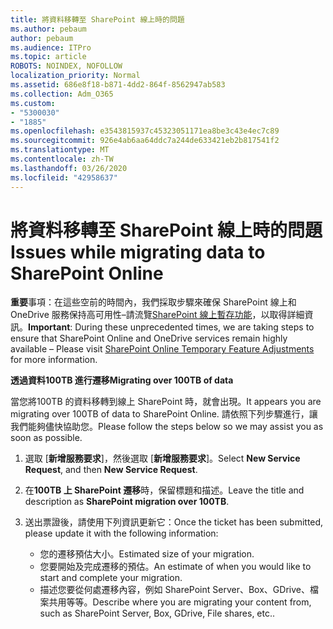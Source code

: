 ```yaml
---
title: 將資料移轉至 SharePoint 線上時的問題
ms.author: pebaum
author: pebaum
ms.audience: ITPro
ms.topic: article
ROBOTS: NOINDEX, NOFOLLOW
localization_priority: Normal
ms.assetid: 686e8f18-b871-4dd2-864f-8562947ab583
ms.collection: Adm_O365
ms.custom:
- "5300030"
- "1885"
ms.openlocfilehash: e3543815937c45323051171ea8be3c43e4ec7c89
ms.sourcegitcommit: 926e4ab6aa64ddc7a244de633421eb2b817541f2
ms.translationtype: MT
ms.contentlocale: zh-TW
ms.lasthandoff: 03/26/2020
ms.locfileid: "42958637"
---
```

# <a name="issues-while-migrating-data-to-sharepoint-online"></a><span data-ttu-id="21d88-102">將資料移轉至 SharePoint 線上時的問題</span><span class="sxs-lookup"><span data-stu-id="21d88-102">Issues while migrating data to SharePoint Online</span></span>

<span data-ttu-id="21d88-103">**重要**事項：在這些空前的時間內，我們採取步驟來確保 SharePoint 線上和 OneDrive 服務保持高可用性–請流覽[SharePoint 線上暫存功能](https://aka.ms/ODSPAdjustments)，以取得詳細資訊。</span><span class="sxs-lookup"><span data-stu-id="21d88-103">**Important**: During these unprecedented times, we are taking steps to ensure that SharePoint Online and OneDrive services remain highly available – Please visit [SharePoint Online Temporary Feature Adjustments](https://aka.ms/ODSPAdjustments) for more information.</span></span>

<span data-ttu-id="21d88-104">**透過資料100TB 進行遷移**</span><span class="sxs-lookup"><span data-stu-id="21d88-104">**Migrating over 100TB of data**</span></span>

<span data-ttu-id="21d88-105">當您將100TB 的資料移轉到線上 SharePoint 時，就會出現。</span><span class="sxs-lookup"><span data-stu-id="21d88-105">It appears you are migrating over 100TB of data to SharePoint Online.</span></span> <span data-ttu-id="21d88-106">請依照下列步驟進行，讓我們能夠儘快協助您。</span><span class="sxs-lookup"><span data-stu-id="21d88-106">Please follow the steps below so we may assist you as soon as possible.</span></span> 

1. <span data-ttu-id="21d88-107">選取 [**新增服務要求**]，然後選取 [**新增服務要求**]。</span><span class="sxs-lookup"><span data-stu-id="21d88-107">Select **New Service Request**, and then **New Service Request**.</span></span> 
2. <span data-ttu-id="21d88-108">在**100TB 上 SharePoint 遷移**時，保留標題和描述。</span><span class="sxs-lookup"><span data-stu-id="21d88-108">Leave the title and description as **SharePoint migration over 100TB**.</span></span>
3. <span data-ttu-id="21d88-109">送出票證後，請使用下列資訊更新它：</span><span class="sxs-lookup"><span data-stu-id="21d88-109">Once the ticket has been submitted, please update it with the following information:</span></span> 

    - <span data-ttu-id="21d88-110">您的遷移預估大小。</span><span class="sxs-lookup"><span data-stu-id="21d88-110">Estimated size of your migration.</span></span>
    - <span data-ttu-id="21d88-111">您要開始及完成遷移的預估。</span><span class="sxs-lookup"><span data-stu-id="21d88-111">An estimate of when you would like to start and complete your migration.</span></span>
    - <span data-ttu-id="21d88-112">描述您要從何處遷移內容，例如 SharePoint Server、Box、GDrive、檔案共用等等。</span><span class="sxs-lookup"><span data-stu-id="21d88-112">Describe where you are migrating your content from, such as SharePoint Server, Box, GDrive, File shares, etc..</span></span>


  


